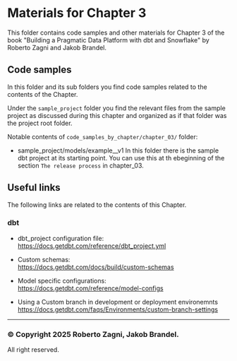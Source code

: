 # Materials for Chapter 3

This folder contains code samples and other materials for Chapter 3 of the book 
"Building a Pragmatic Data Platform with dbt and Snowflake" by Roberto Zagni and Jakob Brandel.

## Code samples
In this folder and its sub folders you find code samples related to the contents of the Chapter.

Under the `sample_project` folder you find the relevant files from the sample project 
as discussed during this chapter and organized as if that folder was the project root folder.

Notable contents of `code_samples_by_chapter/chapter_03/` folder:

* sample_project/models/example__v1
  In this folder there is the sample dbt project at its starting point.
  You can use this at th ebeginning of the section `The release process` in chapter_03. 


## Useful links
The following links are related to the contents of this Chapter.

### dbt
* dbt_project configuration file:
  https://docs.getdbt.com/reference/dbt_project.yml

* Custom schemas:  
  https://docs.getdbt.com/docs/build/custom-schemas

* Model specific configurations: 
  https://docs.getdbt.com/reference/model-configs

* Using a Custom branch in development or deployment environemnts
  https://docs.getdbt.com/faqs/Environments/custom-branch-settings

----
### &#169;  Copyright 2025 Roberto Zagni, Jakob Brandel.
   All right reserved.
